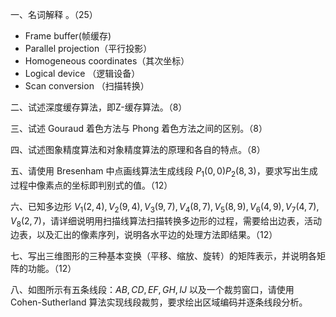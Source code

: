 一、名词解释 。（25）

- Frame buffer(帧缓存)
- Parallel projection（平行投影）
- Homogeneous coordinates（其次坐标）
- Logical device （逻辑设备）
- Scan conversion （扫描转换）



二、试述深度缓存算法，即Z-缓存算法。（8）



三、试述 Gouraud 着色方法与 Phong 着色方法之间的区别。（8）



四、试述图象精度算法和对象精度算法的原理和各自的特点。（8）



五、请使用 Bresenham 中点画线算法生成线段 $P_1(0,0)P_2(8,3)$，要求写出生成过程中像素点的坐标即判别式的值。（12）



六、已知多边形 $V_1(2,4),V_2(9,4),V_3(9,7),V_4(8,7),V_5(8,9),V_6(4,9),V_7(4,7),V_8(2,7)$，请详细说明用扫描线算法扫描转换多边形的过程，需要给出边表，活动边表，以及汇出的像素序列，说明各水平边的处理方法即结果。（12）



七、写出三维图形的三种基本变换（平移、缩放、旋转）的矩阵表示，并说明各矩阵的功能。（12）



八、如图所示有五条线段：$AB,CD,EF,GH,IJ$ 以及一个裁剪窗口，请使用 Cohen-Sutherland 算法实现线段裁剪，要求绘出区域编码并逐条线段分析。

